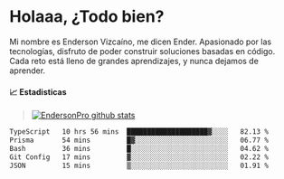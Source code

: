 
# Holaaa, ¿Todo bien?

Mi nombre es Enderson Vizcaíno, me dicen Ender. Apasionado por las tecnologías, disfruto de poder construir soluciones basadas en código. Cada reto está lleno de grandes aprendizajes, y nunca dejamos de aprender. 

#### :chart_with_upwards_trend: Estadisticas
> [![EndersonPro github stats](https://github-readme-stats.vercel.app/api?username=endersonpro&theme=vue-dark&show_icons=true)](https://github.com/anuraghazra/github-readme-stats) 


<!--START_SECTION:waka-->

```txt
TypeScript   10 hrs 56 mins  ████████████████████▓░░░░   82.13 %
Prisma       54 mins         █▓░░░░░░░░░░░░░░░░░░░░░░░   06.77 %
Bash         36 mins         █░░░░░░░░░░░░░░░░░░░░░░░░   04.62 %
Git Config   17 mins         ▓░░░░░░░░░░░░░░░░░░░░░░░░   02.22 %
JSON         15 mins         ▒░░░░░░░░░░░░░░░░░░░░░░░░   01.91 %
```

<!--END_SECTION:waka-->

[website]: https://endersonpro.github.io/portfolio/
[twitter]: https://twitter.com/endersonj_
[youtube]: https://youtube.com/ByEnderson
[instagram]: https://instagram.com/endersonvizc
[linkedin]: https://www.linkedin.com/in/enderson-vizcaino-2aa927175/
